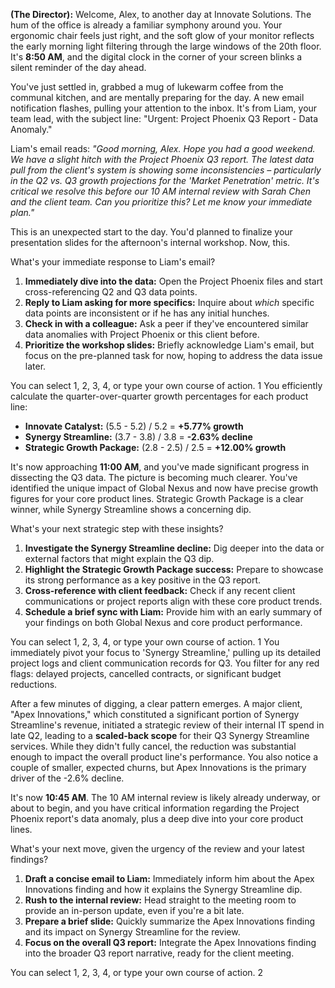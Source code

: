 






**(The Director):** Welcome, Alex, to another day at Innovate Solutions. The hum of the office is already a familiar symphony around you. Your ergonomic chair feels just right, and the soft glow of your monitor reflects the early morning light filtering through the large windows of the 20th floor. It's **8:50 AM**, and the digital clock in the corner of your screen blinks a silent reminder of the day ahead.

You've just settled in, grabbed a mug of lukewarm coffee from the communal kitchen, and are mentally preparing for the day. A new email notification flashes, pulling your attention to the inbox. It's from Liam, your team lead, with the subject line: "Urgent: Project Phoenix Q3 Report - Data Anomaly."

Liam's email reads:
*"Good morning, Alex. Hope you had a good weekend. We have a slight hitch with the Project Phoenix Q3 report. The latest data pull from the client's system is showing some inconsistencies – particularly in the Q2 vs. Q3 growth projections for the 'Market Penetration' metric. It's critical we resolve this before our 10 AM internal review with Sarah Chen and the client team. Can you prioritize this? Let me know your immediate plan."*

This is an unexpected start to the day. You'd planned to finalize your presentation slides for the afternoon's internal workshop. Now, this.

What's your immediate response to Liam's email?

1.  **Immediately dive into the data:** Open the Project Phoenix files and start cross-referencing Q2 and Q3 data points.
2.  **Reply to Liam asking for more specifics:** Inquire about *which* specific data points are inconsistent or if he has any initial hunches.
3.  **Check in with a colleague:** Ask a peer if they've encountered similar data anomalies with Project Phoenix or this client before.
4.  **Prioritize the workshop slides:** Briefly acknowledge Liam's email, but focus on the pre-planned task for now, hoping to address the data issue later.

You can select 1, 2, 3, 4, or type your own course of action.
1
You efficiently calculate the quarter-over-quarter growth percentages for each product line:

*   **Innovate Catalyst:** (5.5 - 5.2) / 5.2 = **+5.77% growth**
*   **Synergy Streamline:** (3.7 - 3.8) / 3.8 = **-2.63% decline**
*   **Strategic Growth Package:** (2.8 - 2.5) / 2.5 = **+12.00% growth**

It's now approaching **11:00 AM**, and you've made significant progress in dissecting the Q3 data. The picture is becoming much clearer. You've identified the unique impact of Global Nexus and now have precise growth figures for your core product lines. Strategic Growth Package is a clear winner, while Synergy Streamline shows a concerning dip.

What's your next strategic step with these insights?

1.  **Investigate the Synergy Streamline decline:** Dig deeper into the data or external factors that might explain the Q3 dip.
2.  **Highlight the Strategic Growth Package success:** Prepare to showcase its strong performance as a key positive in the Q3 report.
3.  **Cross-reference with client feedback:** Check if any recent client communications or project reports align with these core product trends.
4.  **Schedule a brief sync with Liam:** Provide him with an early summary of your findings on both Global Nexus and core product performance.

You can select 1, 2, 3, 4, or type your own course of action.
1
You immediately pivot your focus to 'Synergy Streamline,' pulling up its detailed project logs and client communication records for Q3. You filter for any red flags: delayed projects, cancelled contracts, or significant budget reductions.

After a few minutes of digging, a clear pattern emerges. A major client, "Apex Innovations," which constituted a significant portion of Synergy Streamline's revenue, initiated a strategic review of their internal IT spend in late Q2, leading to a **scaled-back scope** for their Q3 Synergy Streamline services. While they didn't fully cancel, the reduction was substantial enough to impact the overall product line's performance. You also notice a couple of smaller, expected churns, but Apex Innovations is the primary driver of the -2.6% decline.

It's now **10:45 AM**. The 10 AM internal review is likely already underway, or about to begin, and you have critical information regarding the Project Phoenix report's data anomaly, plus a deep dive into your core product lines.

What's your next move, given the urgency of the review and your latest findings?

1.  **Draft a concise email to Liam:** Immediately inform him about the Apex Innovations finding and how it explains the Synergy Streamline dip.
2.  **Rush to the internal review:** Head straight to the meeting room to provide an in-person update, even if you're a bit late.
3.  **Prepare a brief slide:** Quickly summarize the Apex Innovations finding and its impact on Synergy Streamline for the review.
4.  **Focus on the overall Q3 report:** Integrate the Apex Innovations finding into the broader Q3 report narrative, ready for the client meeting.

You can select 1, 2, 3, 4, or type your own course of action.
2